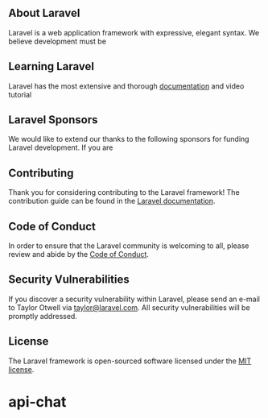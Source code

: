 ## About Laravel

Laravel is a web application framework with expressive, elegant syntax. We believe development must be 
## Learning Laravel

Laravel has the most extensive and thorough [documentation](https://laravel.com/docs) and video tutorial 
## Laravel Sponsors

We would like to extend our thanks to the following sponsors for funding Laravel development. If you are 
## Contributing

Thank you for considering contributing to the Laravel framework! The contribution guide can be found in the [Laravel documentation](https://laravel.com/docs/contributions).

## Code of Conduct

In order to ensure that the Laravel community is welcoming to all, please review and abide by the [Code of Conduct](https://laravel.com/docs/contributions#code-of-conduct).

## Security Vulnerabilities

If you discover a security vulnerability within Laravel, please send an e-mail to Taylor Otwell via [taylor@laravel.com](mailto:taylor@laravel.com). All security vulnerabilities will be promptly addressed.

## License

The Laravel framework is open-sourced software licensed under the [MIT license](https://opensource.org/licenses/MIT).
# api-chat
